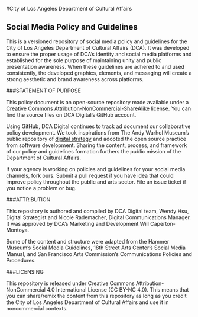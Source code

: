 #City of Los Angeles Department of Cultural Affairs
## Social Media Policy and Guidelines

This is a versioned repository of social media policy and guidelines for the City of Los Angeles Department of Cultural Affairs (DCA). It was developed to ensure the proper usage of DCA’s identity and social media platforms and established for the sole purpose of maintaining unity and public presentation awareness. When these guidelines are adhered to and used consistently, the developed graphics, elements, and messaging will create a strong aesthetic and brand awareness across platforms.

###STATEMENT OF PURPOSE

This policy document is an open-source repository made available under a [Creative Commons Attribution-NonCommercial-ShareAlike](https://creativecommons.org/licenses/by-nc-sa/4.0/) license. You can find the source files on DCA Digital’s GitHub account.

Using GitHub, DCA Digital continues to track ad document our collaborative policy development. We took inspirations from The Andy Warhol Museum’s public repository of [digital strategy](https://github.com/thewarholmuseum/digital-strategy/) and adopted the open source practice from software development. Sharing the content, process, and framework of our policy and guidelines formation furthers the public mission of the Department of Cultural Affairs. 

If your agency is working on policies and guidelines for your social media channels, fork ours. Submit a pull request if you have idea that could improve policy throughout the public and arts sector. File an issue ticket if you notice a problem or bug. 


###ATTRIBUTION

This repository is authored and compiled by DCA Digital team, Wendy Hsu, Digital Strategist and Nicole Rademacher, Digital Communications Manager. It was approved by DCA’s Marketing and Development Will Caperton-Montoya.

Some of the content and structure were adapted from the Hammer Museum’s Social Media Guidelines, 18th Street Arts Center’s Social Media Manual, and San Francisco Arts Commission’s Communications Policies and Procedures. 

###LICENSING

This repository is released under Creative Commons Attribution-NonCommercial 4.0 International License (CC BY-NC 4.0). This means that you can share/remix the content from this repository as long as you credit the City of Los Angeles Department of Cultural Affairs and use it in noncommercial contexts.

